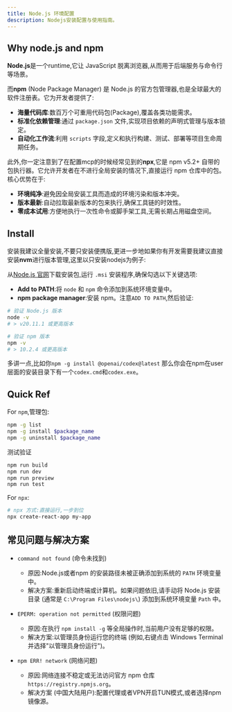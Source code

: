 ```yaml
---
title: Node.js 环境配置
description: Nodejs安装配置与使用指南。
---
```


## Why node.js and npm

**Node.js**是一个runtime,它让 JavaScript 脱离浏览器,从而用于后端服务与命令行等场景。

而**npm** (Node Package Manager) 是 Node.js 的官方包管理器,也是全球最大的软件注册表。它为开发者提供了:
- **海量代码库**:数百万个可重用代码包(Package),覆盖各类功能需求。
- **标准化依赖管理**:通过 `package.json` 文件,实现项目依赖的声明式管理与版本锁定。
- **自动化工作流**:利用 `scripts` 字段,定义和执行构建、测试、部署等项目生命周期任务。

此外,你一定注意到了在配置mcp的时候经常见到的**npx**,它是 npm v5.2+ 自带的包执行器。它允许开发者在不进行全局安装的情况下,直接运行 npm 仓库中的包。核心优势在于:
- **环境纯净**:避免因全局安装工具而造成的环境污染和版本冲突。
- **版本最新**:自动拉取最新版本的包来执行,确保工具链的时效性。
- **零成本试用**:方便地执行一次性命令或脚手架工具,无需长期占用磁盘空间。


## Install
安装我建议全量安装,不要只安装便携版,更进一步地如果你有开发需要我建议直接安装**nvm**进行版本管理,这里以只安装nodejs为例子:

从[Node.js 官网](https://nodejs.org/)下载安装包,运行 `.msi` 安装程序,确保勾选以下关键选项:
- **Add to PATH**:将 `node` 和 `npm` 命令添加到系统环境变量中。
- **npm package manager**:安装 npm。注意`ADD TO PATH`,然后验证:
```bash
# 验证 Node.js 版本
node -v
# > v20.11.1 或更高版本

# 验证 npm 版本
npm -v
# > 10.2.4 或更高版本
```

多讲一点,比如你`npm -g install @openai/codex@latest`
那么你会在npm在user层面的安装目录下有一个`codex.cmd`和`codex.exe`。


## Quick Ref
For `npm`,管理包:
```bash
npm -g list
npm -g install $package_name
npm -g uninstall $package_name
```
测试验证
```bash
npm run build
npm run dev
npm run preview
npm run test
```

For `npx`:
```bash
# npx 方式:直接运行,一步到位
npx create-react-app my-app
```

## 常见问题与解决方案

- `command not found` (命令未找到)
  - 原因:Node.js或者npm 的安装路径未被正确添加到系统的 `PATH` 环境变量中。
  - 解决方案:重新启动终端或计算机。如果问题依旧,请手动将 Node.js 安装目录 (通常是 `C:\Program Files\nodejs\`) 添加到系统环境变量 `Path` 中。

- `EPERM: operation not permitted` (权限问题)
  - 原因:在执行 `npm install -g` 等全局操作时,当前用户没有足够的权限。
  - 解决方案:以管理员身份运行您的终端 (例如,右键点击 Windows Terminal 并选择"以管理员身份运行")。

- `npm ERR! network` (网络问题)
  - 原因:网络连接不稳定或无法访问官方 npm 仓库 `https://registry.npmjs.org`。
  - 解决方案 (中国大陆用户):配置代理或者VPN开启TUN模式,或者选择npm镜像源。
